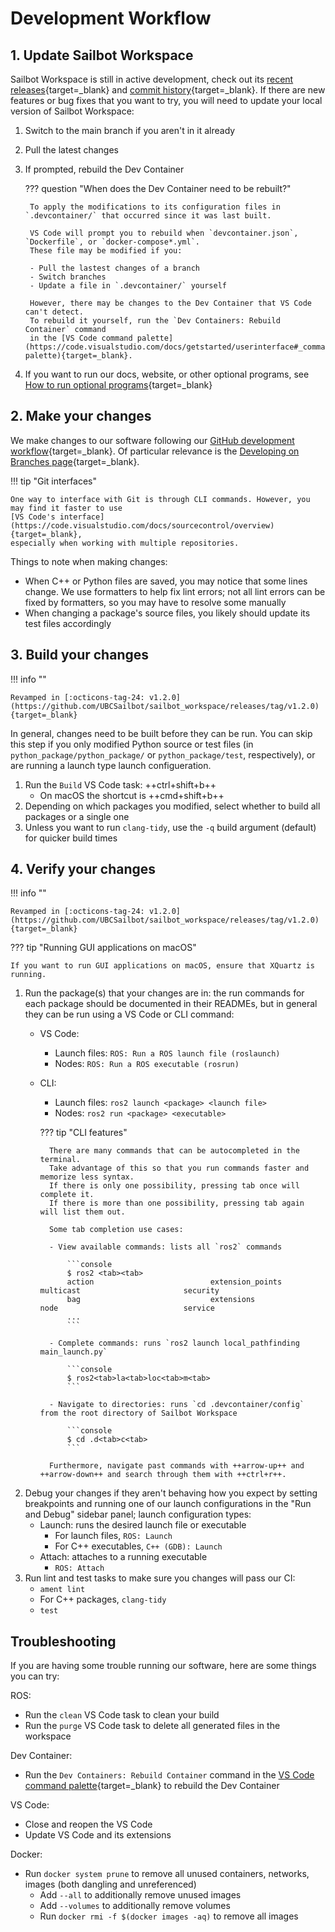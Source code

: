 # Development Workflow

## 1. Update Sailbot Workspace

Sailbot Workspace is still in active development, check out its [recent releases](https://github.com/UBCSailbot/sailbot_workspace/releases){target=_blank}
and [commit history](https://github.com/UBCSailbot/sailbot_workspace/commits/main){target=_blank}.
If there are new features or bug fixes that you want to try, you will need to update your local version of Sailbot Workspace:

1. Switch to the main branch if you aren't in it already
2. Pull the latest changes
3. If prompted, rebuild the Dev Container

    ??? question "When does the Dev Container need to be rebuilt?"

        To apply the modifications to its configuration files in `.devcontainer/` that occurred since it was last built.

        VS Code will prompt you to rebuild when `devcontainer.json`, `Dockerfile`, or `docker-compose*.yml`.
        These file may be modified if you:

        - Pull the lastest changes of a branch
        - Switch branches
        - Update a file in `.devcontainer/` yourself

        However, there may be changes to the Dev Container that VS Code can't detect.
        To rebuild it yourself, run the `Dev Containers: Rebuild Container` command
        in the [VS Code command palette](https://code.visualstudio.com/docs/getstarted/userinterface#_command-palette){target=_blank}.

4. If you want to run our docs, website, or other optional programs, see [How to run optional programs](./how_to.md#run-optional-programs){target=_blank}

## 2. Make your changes

We make changes to our software following our [GitHub development workflow](https://ubcsailbot.github.io/docs/reference/github/workflow/overview/){target=_blank}.
Of particular relevance is the [Developing on Branches page](https://ubcsailbot.github.io/docs/reference/github/workflow/branches/){target=_blank}.

!!! tip "Git interfaces"

    One way to interface with Git is through CLI commands. However, you may find it faster to use
    [VS Code's interface](https://code.visualstudio.com/docs/sourcecontrol/overview){target=_blank},
    especially when working with multiple repositories.

Things to note when making changes:

- When C++ or Python files are saved, you may notice that some lines change. We use formatters to help fix lint errors;
  not all lint errors can be fixed by formatters, so you may have to resolve some manually
- When changing a package's source files, you likely should update its test files accordingly

## 3. Build your changes

!!! info ""

    Revamped in [:octicons-tag-24: v1.2.0](https://github.com/UBCSailbot/sailbot_workspace/releases/tag/v1.2.0){target=_blank}

In general, changes need to be built before they can be run. You can skip this step if you only modified Python source
or test files (in `python_package/python_package/` or `python_package/test`, respectively), or are running a launch type
launch configueration.

1. Run the `Build` VS Code task: ++ctrl+shift+b++
    - On macOS the shortcut is ++cmd+shift+b++
2. Depending on which packages you modified, select whether to build all packages or a single one
3. Unless you want to run `clang-tidy`, use the `-q` build argument (default) for quicker build times

## 4. Verify your changes

!!! info ""

    Revamped in [:octicons-tag-24: v1.2.0](https://github.com/UBCSailbot/sailbot_workspace/releases/tag/v1.2.0){target=_blank}

??? tip "Running GUI applications on macOS"

    If you want to run GUI applications on macOS, ensure that XQuartz is running.

1. Run the package(s) that your changes are in: the run commands for each package should be documented in their READMEs,
   but in general they can be run using a VS Code or CLI command:
    - VS Code:
        - Launch files: `ROS: Run a ROS launch file (roslaunch)`
        - Nodes: `ROS: Run a ROS executable (rosrun)`
    - CLI:
        - Launch files: `ros2 launch <package> <launch file>`
        - Nodes: `ros2 run <package> <executable>`

        ??? tip "CLI features"

            There are many commands that can be autocompleted in the terminal.
            Take advantage of this so that you run commands faster and memorize less syntax.
            If there is only one possibility, pressing tab once will complete it.
            If there is more than one possibility, pressing tab again will list them out.

            Some tab completion use cases:

            - View available commands: lists all `ros2` commands

                ```console
                $ ros2 <tab><tab>
                action                          extension_points                multicast                       security
                bag                             extensions                      node                            service
                ...
                ```

            - Complete commands: runs `ros2 launch local_pathfinding main_launch.py`

                ```console
                $ ros2<tab>la<tab>loc<tab>m<tab>
                ```

            - Navigate to directories: runs `cd .devcontainer/config` from the root directory of Sailbot Workspace

                ```console
                $ cd .d<tab>c<tab>
                ```

            Furthermore, navigate past commands with ++arrow-up++ and ++arrow-down++ and search through them with ++ctrl+r++.

2. Debug your changes if they aren't behaving how you expect by setting breakpoints and running one of our launch
   configurations in the "Run and Debug" sidebar panel; launch configuration types:
    - Launch: runs the desired launch file or executable
        - For launch files, `ROS: Launch`
        - For C++ executables, `C++ (GDB): Launch`
    - Attach: attaches to a running executable
        - `ROS: Attach`
3. Run lint and test tasks to make sure you changes will pass our CI:
    - `ament lint`
    - For C++ packages, `clang-tidy`
    - `test`

## Troubleshooting

If you are having some trouble running our software, here are some things you can try:

ROS:

- Run the `clean` VS Code task to clean your build
- Run the `purge` VS Code task to delete all generated files in the workspace

Dev Container:

- Run the `Dev Containers: Rebuild Container` command in the
  [VS Code command palette](https://code.visualstudio.com/docs/getstarted/userinterface#_command-palette){target=_blank}
  to rebuild the Dev Container

VS Code:

- Close and reopen the VS Code
- Update VS Code and its extensions

Docker:

- Run `docker system prune` to remove all unused containers, networks, images (both dangling and unreferenced)
    - Add `--all` to additionally remove unused images
    - Add `--volumes` to additionally remove volumes
    - Run `docker rmi -f $(docker images -aq)` to remove all images
